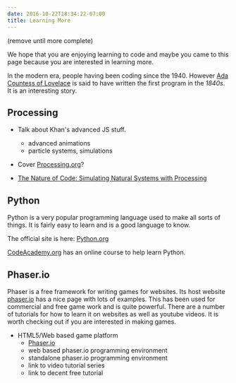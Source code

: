 ```yaml
---
date: 2016-10-22T18:34:22-07:00
title: Learning More
---
```


(remove until more complete)

We hope that you are enjoying learning to code and maybe you came to this page because you are interested in learning more.

In the modern era, people having been coding since the 1940.  However <a href="https://en.wikipedia.org/wiki/Ada_Lovelace" target="_blank">Ada Countess of Lovelace</a> is said to have written the first program in the *1840s*.  It is an interesting story.

## Processing

- Talk about Khan's advanced JS stuff.
	- advanced animations
	- particle systems, simulations

- Cover <a href="http://www.processing.org" target="_blank">Processing.org</a>?

- <a href="https://amzn.com/0985930802" target="_blank">The Nature of Code: Simulating Natural Systems with Processing</a>

## Python

Python is a very popular programming language used to make all sorts of things.  It is fairly easy to learn and is a good language to know.

The official site is here:  <a href="http://python.org" target="_blank">Python.org</a>

<a href="https://www.codecademy.com/learn/python">CodeAcademy.org</a> has an online course to help learn Python.


## Phaser.io

Phaser is a free framework for writing games for websites.  Its host website <a href="http://phaser.io" target="_blank">phaser.io</a> has a nice page with lots of examples.  This has been used for commercial and free game work and is quite powerful.  There are a number of tutorials for how to learn it on websites as well as youtube videos.  It is worth checking out if you are interested in making games.

- HTML5/Web based game platform
	- <a href="http://www.phaser.io" target="_blank">Phaser.io</a>
	- web based phaser.io programming environment
	- standalone phaser.io programming environment
	- link to video tutorial series
	- link to decent free tutorial